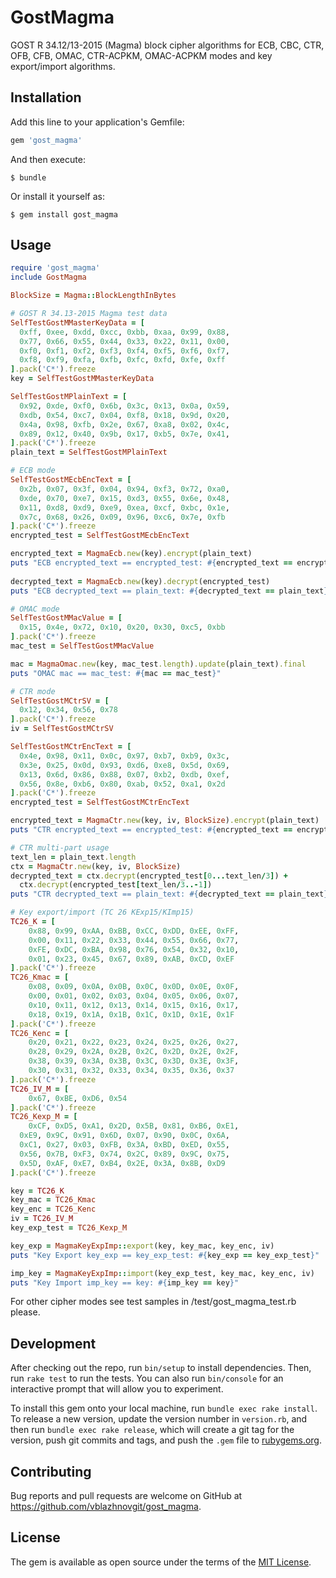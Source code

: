 # GostMagma

GOST R 34.12/13-2015 (Magma) block cipher algorithms for ECB, CBC, CTR, OFB, CFB, OMAC, CTR-ACPKM, OMAC-ACPKM modes and key export/import algorithms.

## Installation

Add this line to your application's Gemfile:

```ruby
gem 'gost_magma'
```

And then execute:

    $ bundle

Or install it yourself as:

    $ gem install gost_magma

## Usage

```ruby
require 'gost_magma'
include GostMagma

BlockSize = Magma::BlockLengthInBytes

# GOST R 34.13-2015 Magma test data
SelfTestGostMMasterKeyData = [
  0xff, 0xee, 0xdd, 0xcc, 0xbb, 0xaa, 0x99, 0x88, 
  0x77, 0x66, 0x55, 0x44, 0x33, 0x22, 0x11, 0x00,
  0xf0, 0xf1, 0xf2, 0xf3, 0xf4, 0xf5, 0xf6, 0xf7, 
  0xf8, 0xf9, 0xfa, 0xfb, 0xfc, 0xfd, 0xfe, 0xff
].pack('C*').freeze
key = SelfTestGostMMasterKeyData

SelfTestGostMPlainText = [
  0x92, 0xde, 0xf0, 0x6b, 0x3c, 0x13, 0x0a, 0x59, 
  0xdb, 0x54, 0xc7, 0x04, 0xf8, 0x18, 0x9d, 0x20,
  0x4a, 0x98, 0xfb, 0x2e, 0x67, 0xa8, 0x02, 0x4c, 
  0x89, 0x12, 0x40, 0x9b, 0x17, 0xb5, 0x7e, 0x41,
].pack('C*').freeze
plain_text = SelfTestGostMPlainText

# ECB mode
SelfTestGostMEcbEncText = [
  0x2b, 0x07, 0x3f, 0x04, 0x94, 0xf3, 0x72, 0xa0, 
  0xde, 0x70, 0xe7, 0x15, 0xd3, 0x55, 0x6e, 0x48,
  0x11, 0xd8, 0xd9, 0xe9, 0xea, 0xcf, 0xbc, 0x1e, 
  0x7c, 0x68, 0x26, 0x09, 0x96, 0xc6, 0x7e, 0xfb
].pack('C*').freeze
encrypted_test = SelfTestGostMEcbEncText

encrypted_text = MagmaEcb.new(key).encrypt(plain_text)
puts "ECB encrypted_text == encrypted_test: #{encrypted_text == encrypted_test}" 
    
decrypted_text = MagmaEcb.new(key).decrypt(encrypted_test)
puts "ECB decrypted_text == plain_text: #{decrypted_text == plain_text}" 

# OMAC mode
SelfTestGostMMacValue = [
  0x15, 0x4e, 0x72, 0x10, 0x20, 0x30, 0xc5, 0xbb
].pack('C*').freeze
mac_test = SelfTestGostMMacValue

mac = MagmaOmac.new(key, mac_test.length).update(plain_text).final
puts "OMAC mac == mac_test: #{mac == mac_test}" 

# CTR mode 
SelfTestGostMCtrSV = [
  0x12, 0x34, 0x56, 0x78
].pack('C*').freeze
iv = SelfTestGostMCtrSV

SelfTestGostMCtrEncText = [
  0x4e, 0x98, 0x11, 0x0c, 0x97, 0xb7, 0xb9, 0x3c,
  0x3e, 0x25, 0x0d, 0x93, 0xd6, 0xe8, 0x5d, 0x69,
  0x13, 0x6d, 0x86, 0x88, 0x07, 0xb2, 0xdb, 0xef,
  0x56, 0x8e, 0xb6, 0x80, 0xab, 0x52, 0xa1, 0x2d    
].pack('C*').freeze
encrypted_test = SelfTestGostMCtrEncText

encrypted_text = MagmaCtr.new(key, iv, BlockSize).encrypt(plain_text)
puts "CTR encrypted_text == encrypted_test: #{encrypted_text == encrypted_test}"

# CTR multi-part usage    
text_len = plain_text.length
ctx = MagmaCtr.new(key, iv, BlockSize)
decrypted_text = ctx.decrypt(encrypted_test[0...text_len/3]) +
  ctx.decrypt(encrypted_test[text_len/3..-1])
puts "CTR decrypted_text == plain_text: #{decrypted_text == plain_text}" 

# Key export/import (TC 26 KExp15/KImp15) 
TC26_K = [ 
	0x88, 0x99, 0xAA, 0xBB, 0xCC, 0xDD, 0xEE, 0xFF, 
	0x00, 0x11, 0x22, 0x33, 0x44, 0x55, 0x66, 0x77, 
	0xFE, 0xDC, 0xBA, 0x98, 0x76, 0x54, 0x32, 0x10, 
	0x01, 0x23, 0x45, 0x67, 0x89, 0xAB, 0xCD, 0xEF 
].pack('C*').freeze
TC26_Kmac = [
	0x08, 0x09, 0x0A, 0x0B, 0x0C, 0x0D, 0x0E, 0x0F, 
	0x00, 0x01, 0x02, 0x03, 0x04, 0x05, 0x06, 0x07, 
	0x10, 0x11, 0x12, 0x13, 0x14, 0x15, 0x16, 0x17, 
	0x18, 0x19, 0x1A, 0x1B, 0x1C, 0x1D, 0x1E, 0x1F 
].pack('C*').freeze
TC26_Kenc = [ 
	0x20, 0x21, 0x22, 0x23, 0x24, 0x25, 0x26, 0x27, 
	0x28, 0x29, 0x2A, 0x2B, 0x2C, 0x2D, 0x2E, 0x2F, 
	0x38, 0x39, 0x3A, 0x3B, 0x3C, 0x3D, 0x3E, 0x3F, 
	0x30, 0x31, 0x32, 0x33, 0x34, 0x35, 0x36, 0x37
].pack('C*').freeze
TC26_IV_M = [ 
	0x67, 0xBE, 0xD6, 0x54
].pack('C*').freeze
TC26_Kexp_M = [
	0xCF, 0xD5, 0xA1, 0x2D,	0x5B, 0x81, 0xB6, 0xE1, 
  0xE9, 0x9C, 0x91, 0x6D, 0x07, 0x90, 0x0C, 0x6A, 
  0xC1, 0x27, 0x03, 0xFB, 0x3A, 0xBD, 0xED, 0x55, 
  0x56, 0x7B, 0xF3, 0x74, 0x2C, 0x89, 0x9C, 0x75, 
  0x5D, 0xAF, 0xE7, 0xB4, 0x2E, 0x3A, 0x8B, 0xD9
].pack('C*').freeze

key = TC26_K
key_mac = TC26_Kmac
key_enc = TC26_Kenc
iv = TC26_IV_M
key_exp_test = TC26_Kexp_M

key_exp = MagmaKeyExpImp::export(key, key_mac, key_enc, iv)
puts "Key Export key_exp == key_exp_test: #{key_exp == key_exp_test}"

imp_key = MagmaKeyExpImp::import(key_exp_test, key_mac, key_enc, iv)
puts "Key Import imp_key == key: #{imp_key == key}"
```

For other cipher modes see test samples in /test/gost_magma_test.rb please.

## Development

After checking out the repo, run `bin/setup` to install dependencies. Then, run `rake test` to run the tests. You can also run `bin/console` for an interactive prompt that will allow you to experiment.

To install this gem onto your local machine, run `bundle exec rake install`. To release a new version, update the version number in `version.rb`, and then run `bundle exec rake release`, which will create a git tag for the version, push git commits and tags, and push the `.gem` file to [rubygems.org](https://rubygems.org).

## Contributing

Bug reports and pull requests are welcome on GitHub at https://github.com/vblazhnovgit/gost_magma.

## License

The gem is available as open source under the terms of the [MIT License](https://opensource.org/licenses/MIT).
